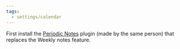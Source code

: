 ```yaml
---
tags:
  - settings/calendar
---
```

First install the [Periodic Notes](obsidian://show-plugin?id=periodic-notes) plugin (made by the same person) that replaces the Weekly notes feature.

